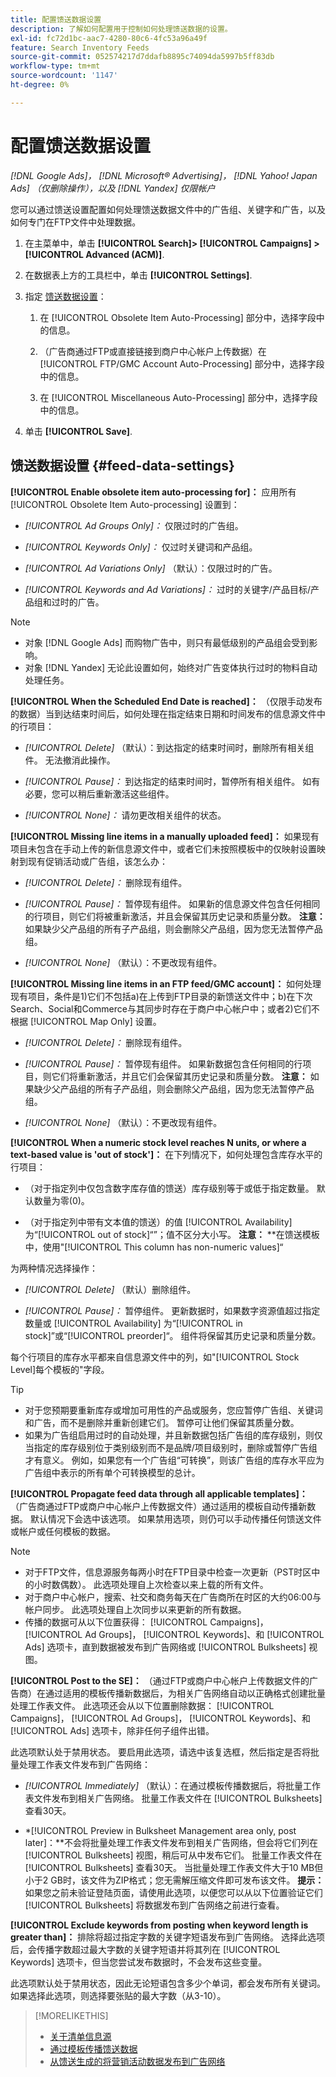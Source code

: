 ```yaml
---
title: 配置馈送数据设置
description: 了解如何配置用于控制如何处理馈送数据的设置。
exl-id: fc72d1bc-aac7-4280-80c6-4fc53a96a49f
feature: Search Inventory Feeds
source-git-commit: 052574217d7ddafb8895c74094da5997b5ff83db
workflow-type: tm+mt
source-wordcount: '1147'
ht-degree: 0%

---
```


# 配置馈送数据设置

*[!DNL Google Ads]， [!DNL Microsoft® Advertising]， [!DNL Yahoo! Japan Ads] （仅删除操作），以及 [!DNL Yandex] 仅限帐户*

您可以通过馈送设置配置如何处理馈送数据文件中的广告组、关键字和广告，以及如何专门在FTP文件中处理数据。

1. 在主菜单中，单击 **[!UICONTROL Search]> [!UICONTROL Campaigns] >[!UICONTROL Advanced (ACM)]**.

1. 在数据表上方的工具栏中，单击 **[!UICONTROL Settings]**.

1. 指定 [馈送数据设置](#feed-data-settings)：

   1. 在 [!UICONTROL Obsolete Item Auto-Processing] 部分中，选择字段中的信息。

   1. （广告商通过FTP或直接链接到商户中心帐户上传数据）在 [!UICONTROL FTP/GMC Account Auto-Processing] 部分中，选择字段中的信息。

   1. 在 [!UICONTROL Miscellaneous Auto-Processing] 部分中，选择字段中的信息。

1. 单击 **[!UICONTROL Save]**.

## 馈送数据设置 {#feed-data-settings}

**[!UICONTROL Enable obsolete item auto-processing for]：** 应用所有 [!UICONTROL Obsolete Item Auto-processing] 设置到：

* *[!UICONTROL Ad Groups Only]：* 仅限过时的广告组。

* *[!UICONTROL Keywords Only]：* 仅过时关键词和产品组。

* *[!UICONTROL Ad Variations Only]* （默认）：仅限过时的广告。

* *[!UICONTROL Keywords and Ad Variations]：* 过时的关键字/产品目标/产品组和过时的广告。

>[!NOTE]
>
>* 对象 [!DNL Google Ads] 而购物广告中，则只有最低级别的产品组会受到影响。
>* 对象 [!DNL Yandex] 无论此设置如何，始终对广告变体执行过时的物料自动处理任务。

**[!UICONTROL When the Scheduled End Date is reached]：** （仅限手动发布的数据）当到达结束时间后，如何处理在指定结束日期和时间发布的信息源文件中的行项目：

* *[!UICONTROL Delete]* （默认）：到达指定的结束时间时，删除所有相关组件。 无法撤消此操作。

* *[!UICONTROL Pause]：* 到达指定的结束时间时，暂停所有相关组件。 如有必要，您可以稍后重新激活这些组件。

* *[!UICONTROL None]：* 请勿更改相关组件的状态。

**[!UICONTROL Missing line items in a manually uploaded feed]：** 如果现有项目未包含在手动上传的新信息源文件中，或者它们未按照模板中的仅映射设置映射到现有促销活动或广告组，该怎么办：

* *[!UICONTROL Delete]：* 删除现有组件。

* *[!UICONTROL Pause]：* 暂停现有组件。 如果新的信息源文件包含任何相同的行项目，则它们将被重新激活，并且会保留其历史记录和质量分数。 **注意：** 如果缺少父产品组的所有子产品组，则会删除父产品组，因为您无法暂停产品组。

* *[!UICONTROL None]* （默认）：不更改现有组件。

**[!UICONTROL Missing line items in an FTP feed/GMC account]：** 如何处理现有项目，条件是1)它们不包括a)在上传到FTP目录的新馈送文件中；b)在下次Search、Social和Commerce与其同步时存在于商户中心帐户中；或者2)它们不根据 [!UICONTROL Map Only] 设置。

* *[!UICONTROL Delete]：* 删除现有组件。

* *[!UICONTROL Pause]：* 暂停现有组件。 如果新数据包含任何相同的行项目，则它们将重新激活，并且它们会保留其历史记录和质量分数。 **注意：** 如果缺少父产品组的所有子产品组，则会删除父产品组，因为您无法暂停产品组。

* *[!UICONTROL None]* （默认）：不更改现有组件。

**[!UICONTROL When a numeric stock level reaches N units, or where a text-based value is 'out of stock']：** 在下列情况下，如何处理包含库存水平的行项目：

* （对于指定列中仅包含数字库存值的馈送）库存级别等于或低于指定数量。 默认数量为零(0)。

* （对于指定列中带有文本值的馈送）的值 [!UICONTROL Availability] 为“[!UICONTROL out of stock]“”；值不区分大小写。 **注意：** **在馈送模板中，使用&quot;[!UICONTROL This column has non-numeric values]“

为两种情况选择操作：

* *[!UICONTROL Delete]* （默认）删除组件。

* *[!UICONTROL Pause]：* 暂停组件。 更新数据时，如果数字资源值超过指定数量或 [!UICONTROL Availability] 为“[!UICONTROL in stock]”或“[!UICONTROL preorder]“。 组件将保留其历史记录和质量分数。

每个行项目的库存水平都来自信息源文件中的列，如&quot;[!UICONTROL Stock Level]每个模板的&quot;字段。

>[!TIP]
>
>* 对于您预期要重新库存或增加可用性的产品或服务，您应暂停广告组、关键词和广告，而不是删除并重新创建它们。 暂停可让他们保留其质量分数。
>* 如果为广告组启用过时的自动处理，并且新数据包括广告组的库存级别，则仅当指定的库存级别位于类别级别而不是品牌/项目级别时，删除或暂停广告组才有意义。 例如，如果您有一个广告组“可转换”，则该广告组的库存水平应为广告组中表示的所有单个可转换模型的总计。

**[!UICONTROL Propagate feed data through all applicable templates]：** （广告商通过FTP或商户中心帐户上传数据文件）通过适用的模板自动传播新数据。 默认情况下会选中该选项。 如果禁用选项，则仍可以手动传播任何馈送文件或帐户或任何模板的数据。

>[!NOTE]
>
>* 对于FTP文件，信息源服务每两小时在FTP目录中检查一次更新（PST时区中的小时数偶数）。 此选项处理自上次检查以来上载的所有文件。
>* 对于商户中心帐户，搜索、社交和商务每天在广告商所在时区的大约06:00与帐户同步。 此选项处理自上次同步以来更新的所有数据。
>* 传播的数据可从以下位置获得： [!UICONTROL Campaigns]， [!UICONTROL Ad Groups]， [!UICONTROL Keywords]、和 [!UICONTROL Ads] 选项卡，直到数据被发布到广告网络或 [!UICONTROL Bulksheets] 视图。

**[!UICONTROL Post to the SE]：** （通过FTP或商户中心帐户上传数据文件的广告商）在通过适用的模板传播新数据后，为相关广告网络自动以正确格式创建批量处理工作表文件。 此选项还会从以下位置删除数据： [!UICONTROL Campaigns]， [!UICONTROL Ad Groups]， [!UICONTROL Keywords]、和 [!UICONTROL Ads] 选项卡，除非任何子组件出错。

此选项默认处于禁用状态。 要启用此选项，请选中该复选框，然后指定是否将批量处理工作表文件发布到广告网络：

* *[!UICONTROL Immediately]* （默认）：在通过模板传播数据后，将批量工作表文件发布到相关广告网络。 批量工作表文件在 [!UICONTROL Bulksheets] 查看30天。

* *[!UICONTROL Preview in Bulksheet Management area only, post later]：**不会将批量处理工作表文件发布到相关广告网络，但会将它们列在 [!UICONTROL Bulksheets] 视图，稍后可从中发布它们。 批量工作表文件在 [!UICONTROL Bulksheets] 查看30天。 当批量处理工作表文件大于10 MB但小于2 GB时，该文件为ZIP格式；您无需解压缩文件即可发布该文件。 **提示：** 如果您之前未验证登陆页面，请使用此选项，以便您可以从以下位置验证它们 [!UICONTROL Bulksheets] 将数据发布到广告网络之前进行查看。

**[!UICONTROL Exclude keywords from posting when keyword length is greater than]：** 排除将超过指定字数的关键字短语发布到广告网络。 选择此选项后，会传播字数超过最大字数的关键字短语并将其列在 [!UICONTROL Keywords] 选项卡，但当您尝试发布数据时，不会发布这些变量。

此选项默认处于禁用状态，因此无论短语包含多少个单词，都会发布所有关键词。 如果选择此选项，则选择要张贴的最大字数（从3-10）。

>[!MORELIKETHIS]
>
>* [关于清单信息源](/help/search-social-commerce/campaign-management/inventory-feeds/inventory-feeds-about.md)
>* [通过模板传播馈送数据](/help/search-social-commerce/campaign-management/inventory-feeds/feed-data-propagate.md)
>* [从馈送生成的将营销活动数据发布到广告网络](propagated-data-post.md)
